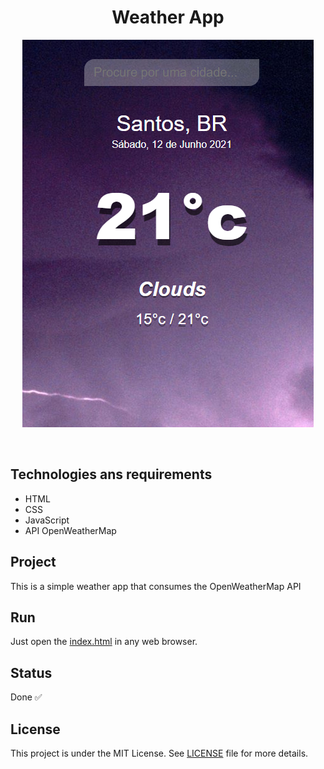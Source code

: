 <h1 align="center">
    Weather App
</h1>

<p align="center">
    <img src="/image/app_readme.jpg" />
</p>
<br>

## Technologies ans requirements
- HTML
- CSS
- JavaScript
- API OpenWeatherMap

## Project
This is a simple weather app that consumes the OpenWeatherMap API
## Run
Just open the [index.html](index.html) in any web browser.

## Status
Done ✅

## License
This project is under the MIT License. See [LICENSE](LICENSE.md) file for more details.
